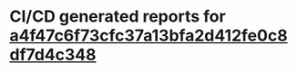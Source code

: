 # CI/CD generated reports for [a4f47c6f73cfc37a13bfa2d412fe0c8df7d4c348](https://github.com/hydephp/develop/commit/a4f47c6f73cfc37a13bfa2d412fe0c8df7d4c348)
